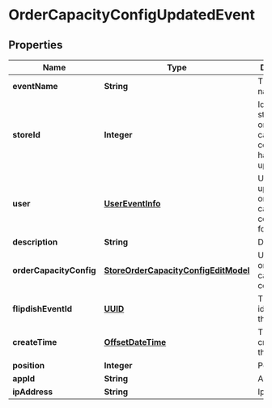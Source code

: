 
# OrderCapacityConfigUpdatedEvent

## Properties
Name | Type | Description | Notes
------------ | ------------- | ------------- | -------------
**eventName** | **String** | The event name |  [optional]
**storeId** | **Integer** | Id of the store whose order capacity configuration has been updated |  [optional]
**user** | [**UserEventInfo**](UserEventInfo.md) | User which updated order capacity configuration for this store |  [optional]
**description** | **String** | Description |  [optional]
**orderCapacityConfig** | [**StoreOrderCapacityConfigEditModel**](StoreOrderCapacityConfigEditModel.md) | Updated order capacity configuration |  [optional]
**flipdishEventId** | [**UUID**](UUID.md) | The identitfier of the event |  [optional]
**createTime** | [**OffsetDateTime**](OffsetDateTime.md) | The time of creation of the event |  [optional]
**position** | **Integer** | Position |  [optional]
**appId** | **String** | App id |  [optional]
**ipAddress** | **String** | Ip Address |  [optional]



